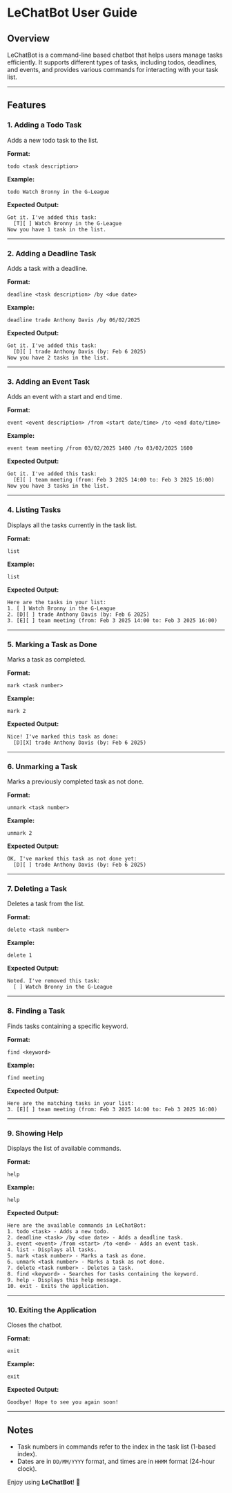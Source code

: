 # LeChatBot User Guide

## Overview
LeChatBot is a command-line based chatbot that helps users manage tasks efficiently. It supports different types of tasks, including todos, deadlines, and events, and provides various commands for interacting with your task list.

---

## Features

### 1. Adding a Todo Task
Adds a new todo task to the list.

**Format:**
```plaintext
todo <task description>
```

**Example:**
```plaintext
todo Watch Bronny in the G-League
```

**Expected Output:**
```plaintext
Got it. I've added this task:
  [T][ ] Watch Bronny in the G-League
Now you have 1 task in the list.
```

---

### 2. Adding a Deadline Task
Adds a task with a deadline.

**Format:**
```plaintext
deadline <task description> /by <due date>
```

**Example:**
```plaintext
deadline trade Anthony Davis /by 06/02/2025
```

**Expected Output:**
```plaintext
Got it. I've added this task:
  [D][ ] trade Anthony Davis (by: Feb 6 2025)
Now you have 2 tasks in the list.
```

---

### 3. Adding an Event Task
Adds an event with a start and end time.

**Format:**
```plaintext
event <event description> /from <start date/time> /to <end date/time>
```

**Example:**
```plaintext
event team meeting /from 03/02/2025 1400 /to 03/02/2025 1600
```

**Expected Output:**
```plaintext
Got it. I've added this task:
  [E][ ] team meeting (from: Feb 3 2025 14:00 to: Feb 3 2025 16:00)
Now you have 3 tasks in the list.
```

---

### 4. Listing Tasks
Displays all the tasks currently in the task list.

**Format:**
```plaintext
list
```

**Example:**
```plaintext
list
```

**Expected Output:**
```plaintext
Here are the tasks in your list:
1. [ ] Watch Bronny in the G-League
2. [D][ ] trade Anthony Davis (by: Feb 6 2025)
3. [E][ ] team meeting (from: Feb 3 2025 14:00 to: Feb 3 2025 16:00)
```

---

### 5. Marking a Task as Done
Marks a task as completed.

**Format:**
```plaintext
mark <task number>
```

**Example:**
```plaintext
mark 2
```

**Expected Output:**
```plaintext
Nice! I've marked this task as done:
  [D][X] trade Anthony Davis (by: Feb 6 2025)
```

---

### 6. Unmarking a Task
Marks a previously completed task as not done.

**Format:**
```plaintext
unmark <task number>
```

**Example:**
```plaintext
unmark 2
```

**Expected Output:**
```plaintext
OK, I've marked this task as not done yet:
  [D][ ] trade Anthony Davis (by: Feb 6 2025)
```

---

### 7. Deleting a Task
Deletes a task from the list.

**Format:**
```plaintext
delete <task number>
```

**Example:**
```plaintext
delete 1
```

**Expected Output:**
```plaintext
Noted. I've removed this task:
  [ ] Watch Bronny in the G-League
```

---

### 8. Finding a Task
Finds tasks containing a specific keyword.

**Format:**
```plaintext
find <keyword>
```

**Example:**
```plaintext
find meeting
```

**Expected Output:**
```plaintext
Here are the matching tasks in your list:
3. [E][ ] team meeting (from: Feb 3 2025 14:00 to: Feb 3 2025 16:00)
```

---

### 9. Showing Help
Displays the list of available commands.

**Format:**
```plaintext
help
```

**Example:**
```plaintext
help
```

**Expected Output:**
```plaintext
Here are the available commands in LeChatBot:
1. todo <task> - Adds a new todo.
2. deadline <task> /by <due date> - Adds a deadline task.
3. event <event> /from <start> /to <end> - Adds an event task.
4. list - Displays all tasks.
5. mark <task number> - Marks a task as done.
6. unmark <task number> - Marks a task as not done.
7. delete <task number> - Deletes a task.
8. find <keyword> - Searches for tasks containing the keyword.
9. help - Displays this help message.
10. exit - Exits the application.
```

---

### 10. Exiting the Application
Closes the chatbot.

**Format:**
```plaintext
exit
```

**Example:**
```plaintext
exit
```

**Expected Output:**
```plaintext
Goodbye! Hope to see you again soon!
```

---

## Notes
- Task numbers in commands refer to the index in the task list (1-based index).
- Dates are in `DD/MM/YYYY` format, and times are in `HHMM` format (24-hour clock).

Enjoy using **LeChatBot**! 🏀